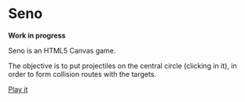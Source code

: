 # Seno

**Work in progress**

Seno is an HTML5 Canvas game.

The objective is to put projectiles on the central circle (clicking in it), in order to form collision routes with the targets.

[Play it](http://jesm.github.io/Seno/index.html)
